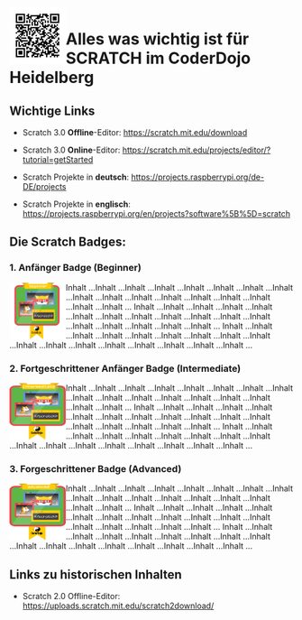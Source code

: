 <img align="left" width="100" height="100" src="https://github.com/CoderDojoHD/DojoContent/blob/master/Scratch/CoderDojoHD-Scratch.png">

# Alles was wichtig ist für SCRATCH im CoderDojo Heidelberg

## Wichtige Links
* Scratch 3.0 **Offline**-Editor: https://scratch.mit.edu/download
* Scratch 3.0 **Online**-Editor: https://scratch.mit.edu/projects/editor/?tutorial=getStarted


* Scratch Projekte in **deutsch**: https://projects.raspberrypi.org/de-DE/projects
* Scratch Projekte in **englisch**: https://projects.raspberrypi.org/en/projects?software%5B%5D=scratch

## Die Scratch Badges:

### 1. **Anfänger Badge** (Beginner)
<img align="left" width="100" height="100" src="https://github.com/CoderDojoHD/DojoContent/blob/master/Scratch/Badge-1-Beginner.png">

Inhalt ...Inhalt ...Inhalt ...Inhalt ...Inhalt ...Inhalt ...Inhalt ...Inhalt ...Inhalt ...Inhalt ...Inhalt ...Inhalt ...Inhalt ...Inhalt ...Inhalt ...Inhalt ...Inhalt ...
Inhalt ...Inhalt ...Inhalt ...Inhalt ...Inhalt ...Inhalt ...Inhalt ...Inhalt ...Inhalt ...Inhalt ...Inhalt ...Inhalt ...Inhalt ...Inhalt ...Inhalt ...Inhalt ...Inhalt ...
Inhalt ...Inhalt ...Inhalt ...Inhalt ...Inhalt ...Inhalt ...Inhalt ...Inhalt ...Inhalt ...Inhalt ...Inhalt ...Inhalt ...Inhalt ...Inhalt ...Inhalt ...Inhalt ...Inhalt ...



### 2. **Fortgeschrittener Anfänger** Badge (Intermediate)
<img align="left" width="100" height="100" src="https://github.com/CoderDojoHD/DojoContent/blob/master/Scratch/Badge-2-Intermediate.png">

Inhalt ...Inhalt ...Inhalt ...Inhalt ...Inhalt ...Inhalt ...Inhalt ...Inhalt ...Inhalt ...Inhalt ...Inhalt ...Inhalt ...Inhalt ...Inhalt ...Inhalt ...Inhalt ...Inhalt ...
Inhalt ...Inhalt ...Inhalt ...Inhalt ...Inhalt ...Inhalt ...Inhalt ...Inhalt ...Inhalt ...Inhalt ...Inhalt ...Inhalt ...Inhalt ...Inhalt ...Inhalt ...Inhalt ...Inhalt ...
Inhalt ...Inhalt ...Inhalt ...Inhalt ...Inhalt ...Inhalt ...Inhalt ...Inhalt ...Inhalt ...Inhalt ...Inhalt ...Inhalt ...Inhalt ...Inhalt ...Inhalt ...Inhalt ...Inhalt ...


### 3. **Forgeschrittener Badge** (Advanced) 
<img align="left" width="100" height="100" src="https://github.com/CoderDojoHD/DojoContent/blob/master/Scratch/Badge-3-Advanced.png">

Inhalt ...Inhalt ...Inhalt ...Inhalt ...Inhalt ...Inhalt ...Inhalt ...Inhalt ...Inhalt ...Inhalt ...Inhalt ...Inhalt ...Inhalt ...Inhalt ...Inhalt ...Inhalt ...Inhalt ...
Inhalt ...Inhalt ...Inhalt ...Inhalt ...Inhalt ...Inhalt ...Inhalt ...Inhalt ...Inhalt ...Inhalt ...Inhalt ...Inhalt ...Inhalt ...Inhalt ...Inhalt ...Inhalt ...Inhalt ...
Inhalt ...Inhalt ...Inhalt ...Inhalt ...Inhalt ...Inhalt ...Inhalt ...Inhalt ...Inhalt ...Inhalt ...Inhalt ...Inhalt ...Inhalt ...Inhalt ...Inhalt ...Inhalt ...Inhalt ...

## Links zu historischen Inhalten
* Scratch 2.0 Offline-Editor: https://uploads.scratch.mit.edu/scratch2download/
